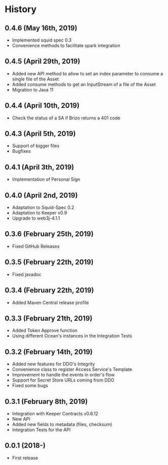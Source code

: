 History
=======


0.4.6 (May 16th, 2019)
-------------------------

* Implemented squid spec 0.3
* Convenience methods to facilitate spark integration


0.4.5 (April 29th, 2019)
-------------------------

* Added new API method to allow to set an index parameter to consume a single file of the Asset
* Added consume methods to get an InputStream of a file of the Asset
* Migration to Java 11

0.4.4 (April 10th, 2019)
-------------------------

* Check the status of a SA if Brizo returns a 401 code


0.4.3 (April 5th, 2019)
-------------------------

* Support of bigger files
* Bugfixes


0.4.1 (April 3th, 2019)
-------------------------

* Implementation of Personal Sign


0.4.0 (April 2nd, 2019)
-------------------------

* Adaptation to Squid-Spec 0.2
* Adaptation to Keeper v0.9
* Upgrade to web3j-4.1.1


0.3.6 (February 25th, 2019)
-------------------------

* Fixed GitHub Releases


0.3.5 (February 22th, 2019)
-------------------------

* Fixed javadoc


0.3.4 (February 22th, 2019)
-------------------------

* Added Maven Central release profile


0.3.3 (February 21th, 2019)
-------------------------

* Added Token Approve function
* Using different Ocean's instances in the Integration Tests


0.3.2 (February 14th, 2019)
-------------------------

* Added new features for DDO's Integrity
* Convenience class to register Access Service's Template
* Improvement to handle the events in order's flow
* Support for Secret Store URLs coming from DDO
* Fixed some bugs


0.3.1 (February 8th, 2019)
-------------------------

* Integration with Keeper Contracts v0.6.12
* New API
* Added new fields to metadata (files, checksum)
* Integration Tests for the API


0.0.1 (2018-)
------------------

* First release
